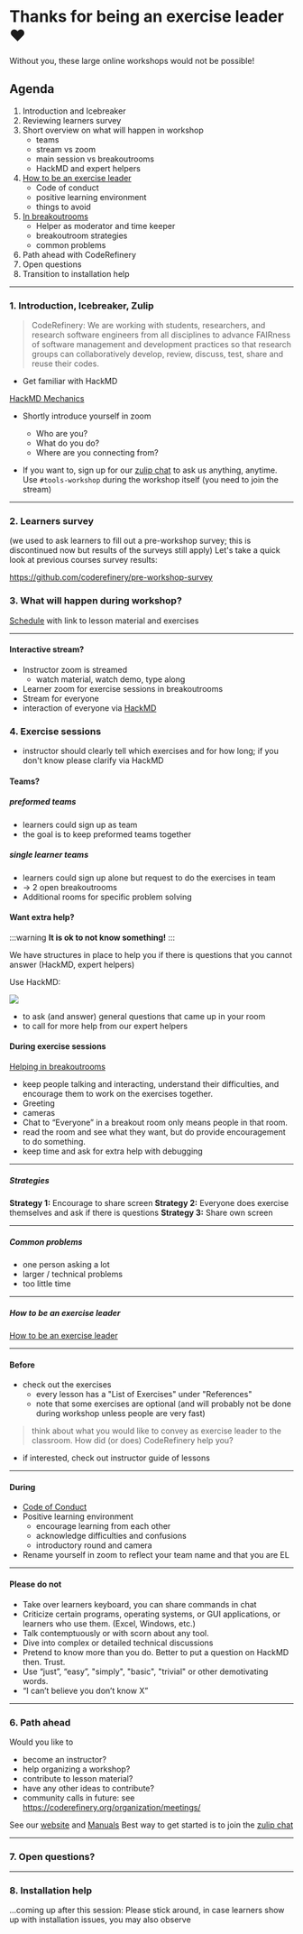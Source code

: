 # Thanks for being an exercise leader :heart: 

Without you, these large online workshops would not be possible!

## Agenda

1. Introduction and Icebreaker
2. Reviewing learners survey 
3. Short overview on what will happen in workshop
    - teams
    - stream vs zoom
    - main session vs breakoutrooms
    - HackMD and expert helpers
4. [How to be an exercise leader](https://coderefinery.github.io/manuals/helping-and-teaching/)
    - Code of conduct
    - positive learning environment
    - things to avoid
5. [In breakoutrooms](https://coderefinery.github.io/manuals/breakout-rooms-helping/#helpers-in-breakout-rooms)
    - Helper as moderator and time keeper
    - breakoutroom strategies
    - common problems
6. Path ahead with CodeRefinery
7. Open questions
8. Transition to installation help

---

### 1. Introduction, Icebreaker, Zulip

> CodeRefinery: We are working with students, researchers, and research software engineers from all disciplines to advance FAIRness of software management and development practices so that research groups can collaboratively develop, review, discuss, test, share and reuse their codes.

* Get familiar with HackMD 

[HackMD Mechanics](https://coderefinery.github.io/manuals/hackmd-mechanics/)

* Shortly introduce yourself in zoom
    * Who are you?
    * What do you do?
    * Where are you connecting from?

* If you want to, sign up for our [zulip chat](https://coderefinery.zulipchat.com) to ask us anything, anytime. Use `#tools-workshop` during the workshop itself (you need to join the stream)

---

### 2. Learners survey

(we used to ask learners to fill out a pre-workshop survey; this is discontinued now but results of the surveys still apply)
Let's take a quick look at previous courses survey results:

https://github.com/coderefinery/pre-workshop-survey



### 3. What will happen during workshop?

[Schedule](https://coderefinery.org/2022-09-22-workshop/#schedule) with link to lesson material and exercises

---

#### Interactive stream?

* Instructor zoom is streamed
    * watch material, watch demo, type along
* Learner zoom for exercise sessions in breakoutrooms
* Stream for everyone
* interaction of everyone via [HackMD](https://hackmd.io/@coderefinery/workshop-2022-september)

### 4. Exercise sessions

* instructor should clearly tell which exercises and for how long; if you don't know please clarify via HackMD

#### Teams?

##### preformed teams

* learners could sign up as team
* the goal is to keep preformed teams together 

##### single learner teams

* learners could sign up alone but request to do the exercises in team
* -> 2 open breakoutrooms
* Additional rooms for specific problem solving 


#### Want extra help?

:::warning
**It is ok to not know something!**
:::

We have structures in place to help you if there is questions that you cannot answer (HackMD, expert helpers)

Use HackMD:

![](https://i.imgur.com/5UIwy5c.png)

* to ask (and answer) general questions that came up in your room 
* to call for more help from our expert helpers

#### During exercise sessions

[Helping in breakoutrooms](https://coderefinery.github.io/manuals/breakout-rooms-helping/#helpers-in-breakout-rooms)

* keep people talking and interacting, understand their difficulties, and encourage them to work on the exercises together.
* Greeting
* cameras
* Chat to “Everyone” in a breakout room only means people in that room.
* read the room and see what they want, but do provide encouragement to do something.
* keep time and ask for extra help with debugging

---
##### Strategies

**Strategy 1:** Encourage to share screen
**Strategy 2:** Everyone does exercise themselves and ask if there is questions
**Strategy 3:** Share own screen

---

##### Common problems

* one person asking a lot
* larger / technical problems
* too little time

---

##### How to be an exercise leader

[How to be an exercise leader](https://coderefinery.github.io/manuals/exercise-leaders/)

---
#### Before 

* check out the exercises 
    * every lesson has a "List of Exercises" under "References"
    * note that some exercises are optional (and will probably not be done during workshop unless people are very fast)
> think about what you would like to convey as exercise leader to the classroom. How did (or does) CodeRefinery help you?
* if interested, check out instructor guide of lessons

----

#### During

* [Code of Conduct](https://docs.carpentries.org/topic_folders/policies/code-of-conduct.html)
* Positive learning environment
    * encourage learning from each other
    * acknowledge difficulties and confusions
    * introductory round and camera
* Rename yourself in zoom to reflect your team name and that you are EL

----

#### Please do not

* Take over learners keyboard, you can share commands in chat
* Criticize certain programs, operating systems, or GUI applications, or learners who use them. (Excel, Windows, etc.)
* Talk contemptuously or with scorn about any tool. 
* Dive into complex or detailed technical discussions
* Pretend to know more than you do. Better to put a question on HackMD then. Trust.
* Use “just”, “easy”, "simply", "basic", "trivial" or other demotivating words. 
* “I can’t believe you don’t know X” 

---

### 6. Path ahead

Would you like to
* become an instructor?
* help organizing a workshop?
* contribute to lesson material?
* have any other ideas to contribute?
* community calls in future: see https://coderefinery.org/organization/meetings/

See our [website](https://coderefinery.org/get-involved/) and [Manuals](https://coderefinery.github.io/manuals/contributing/)
Best way to get started is to join the [zulip chat](https://coderefinery.zulipchat.com)

---

### 7. Open questions?

---

### 8. Installation help

...coming up after this session:
Please stick around, in case learners show up with installation issues, you may also observe
